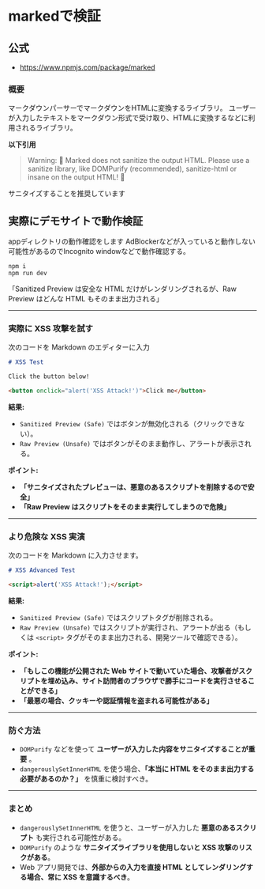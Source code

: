 # markedで検証

## 公式
- https://www.npmjs.com/package/marked


### 概要
マークダウンパーサーでマークダウンをHTMLに変換するライブラリ。
ユーザーが入力したテキストをマークダウン形式で受け取り、HTMLに変換するなどに利用されるライブラリ。


**以下引用**

> Warning: 🚨 Marked does not sanitize the output HTML. Please use a sanitize library, like DOMPurify (recommended), sanitize-html or insane on the output HTML! 🚨

サニタイズすることを推奨しています

## 実際にデモサイトで動作検証
appディレクトリの動作確認をします
AdBlockerなどが入っていると動作しない可能性があるのでIncognito windowなどで動作確認する。
```
npm i
npm run dev
```
「Sanitized Preview は安全な HTML だけがレンダリングされるが、Raw Preview はどんな HTML もそのまま出力される」

---

### 実際に XSS 攻撃を試す
次のコードを Markdown のエディターに入力

```md
# XSS Test

Click the button below!

<button onclick="alert('XSS Attack!')">Click me</button>
```

**結果:**
- `Sanitized Preview (Safe)` ではボタンが無効化される（クリックできない）。
- `Raw Preview (Unsafe)` ではボタンがそのまま動作し、アラートが表示される。

**ポイント:**
- **「サニタイズされたプレビューは、悪意のあるスクリプトを削除するので安全」**
- **「Raw Preview はスクリプトをそのまま実行してしまうので危険」**

---

### より危険な XSS 実演
次のコードを Markdown に入力させます。

```md
# XSS Advanced Test

<script>alert('XSS Attack!');</script>
```

**結果:**
- `Sanitized Preview (Safe)` ではスクリプトタグが削除される。
- `Raw Preview (Unsafe)` ではスクリプトが実行され、アラートが出る（もしくは `<script>` タグがそのまま出力される、開発ツールで確認できる）。


**ポイント:**
- **「もしこの機能が公開された Web サイトで動いていた場合、攻撃者がスクリプトを埋め込み、サイト訪問者のブラウザで勝手にコードを実行させることができる」**
- **「最悪の場合、クッキーや認証情報を盗まれる可能性がある」**

---

### 防ぐ方法
- `DOMPurify` などを使って **ユーザーが入力した内容をサニタイズすることが重要** 。
- `dangerouslySetInnerHTML` を使う場合、**「本当に HTML をそのまま出力する必要があるのか？」** を慎重に検討すべき。

---

### まとめ

- `dangerouslySetInnerHTML` を使うと、ユーザーが入力した **悪意のあるスクリプト** も実行される可能性がある。
- `DOMPurify` のような **サニタイズライブラリを使用しないと XSS 攻撃のリスクがある**。
- Web アプリ開発では、**外部からの入力を直接 HTML としてレンダリングする場合、常に XSS を意識するべき**。
